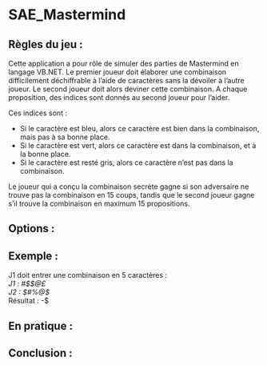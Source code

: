 # SAE_Mastermind

Règles du jeu :
-
Cette application a pour rôle de simuler des parties de Mastermind en langage VB.NET.
Le premier joueur doit élaborer une combinaison difficilement déchiffrable à l’aide de caractères sans la dévoiler à l’autre joueur. 
Le second joueur doit alors deviner cette combinaison. A chaque proposition, des indices sont donnés au second joueur pour l’aider.

Ces indices sont :
- Si le caractère est bleu, alors ce caractère est bien dans la 
combinaison, mais pas à sa bonne place.
- Si le caractère est vert, alors ce caractère est dans la combinaison, 
et à la bonne place.
- Si le caractère est resté gris, alors ce caractère n’est pas dans la 
combinaison.

Le joueur qui a conçu la combinaison secrète gagne si son adversaire ne trouve pas la 
combinaison en 15 coups, tandis que le second joueur gagne s’il trouve la combinaison en
maximum 15 propositions.

Options :
-

Exemple :
-
J1 doit entrer une combinaison en 5 caractères :  
*J1 : #$$@£*  
*J2 : $#%@$*  
Résultat : -$

En pratique :
-

Conclusion :
-
